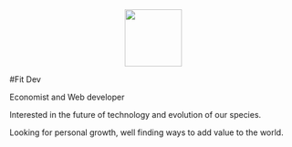 <div id="header" align="center">
  <img src='https://giphy.com/clips/Dashpay-money-federal-reserve-printer-qXR53U25GPeocwivdd' width="100"/>
</div>



#Fit Dev

Economist and Web developer

Interested in the future of technology and evolution of our species.

Looking for personal growth, well finding ways to add value to the world.
